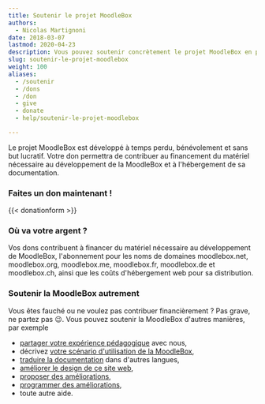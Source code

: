 ```yaml
---
title: Soutenir le projet MoodleBox
authors:
  - Nicolas Martignoni
date: 2018-03-07
lastmod: 2020-04-23
description: Vous pouvez soutenir concrètement le projet MoodleBox en participant aux frais et en augmentant la motivation pour son développement continu
slug: soutenir-le-projet-moodlebox
weight: 100
aliases:
  - /soutenir
  - /dons
  - /don
  - give
  - donate
  - help/soutenir-le-projet-moodlebox

---
```

Le projet MoodleBox est développé à temps perdu, bénévolement et sans but lucratif. Votre don permettra de contribuer au financement du matériel nécessaire au développement de la MoodleBox et à l'hébergement de sa documentation.

### Faites un don maintenant !

{{< donationform >}}

### Où va votre argent ?

Vos dons contribuent à financer du matériel nécessaire au développement de MoodleBox, l'abonnement pour les noms de domaines moodlebox.net, moodlebox.org, moodlebox.me, moodlebox.fr, moodlebox.de et moodlebox.ch, ainsi que les coûts d'hébergement web pour sa distribution.

### Soutenir la MoodleBox autrement

Vous êtes fauché ou ne voulez pas contribuer financièrement ? Pas grave, ne partez pas 😉. Vous pouvez soutenir la MoodleBox d'autres manières, par exemple

  - [partager votre expérience pédagogique][1] avec nous,
  - décrivez [votre scénario d'utilisation de la MoodleBox][1],
  - [traduire la documentation][2] dans d'autres langues,
  - [améliorer le design de ce site web][3],
  - [proposer des améliorations][1],
  - [programmer des améliorations][4],
  - toute autre aide.

 [1]: https://discuss.moodlebox.net/
 [2]: https://github.com/moodlebox/moodlebox.net/blob/main/README.md
 [3]: https://github.com/moodlebox/hugo-moodlebox-theme
 [4]: https://github.com/moodlebox/moodle-tool_moodlebox
